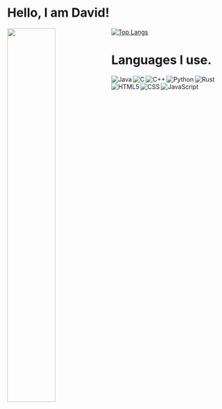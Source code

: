 # Hello, I am David!

<img align="left" width="47%" src="https://github-readme-stats.vercel.app/api?username=David-WilliamsGIT&show_icons=true&theme=radical" />

[![Top Langs](https://github-readme-stats.vercel.app/api/top-langs/?username=David-WilliamsGIT)](https://github.com/anuraghazra/github-readme-stats)

# Languages I use.

<img align="left" alt="Java" src="https://img.shields.io/badge/java-%23ED8B00.svg?style=for-the-badge&logo=java&logoColor=white" />

<img align="left" alt="C" src="https://img.shields.io/badge/c-%2300599C.svg?style=for-the-badge&logo=c&logoColor=white" />

<img align="left" alt="C++" src="https://img.shields.io/badge/c++-%2300599C.svg?style=for-the-badge&logo=c%2B%2B&logoColor=white" />

<img align="left" alt="Python" src="[https://img.shields.io/badge/r-%23276DC3.svg?style=for-the-badge&logo=r&logoColor=white](https://img.shields.io/badge/python-3670A0?style=for-the-badge&logo=python&logoColor=ffdd54)" />

<img align="left" alt="Rust" src="https://img.shields.io/badge/rust-%23000000.svg?style=for-the-badge&logo=rust&logoColor=white" />

<img align="left" alt="HTML5" src="https://img.shields.io/badge/html5-%23E34F26.svg?style=for-the-badge&logo=html5&logoColor=white" />

<img align="left" alt="CSS" src="https://img.shields.io/badge/css3-%231572B6.svg?style=for-the-badge&logo=css3&logoColor=white" />

<img align="left" alt="JavaScript" src="https://img.shields.io/badge/javascript-%23323330.svg?style=for-the-badge&logo=javascript&logoColor=%23F7DF1E" />
